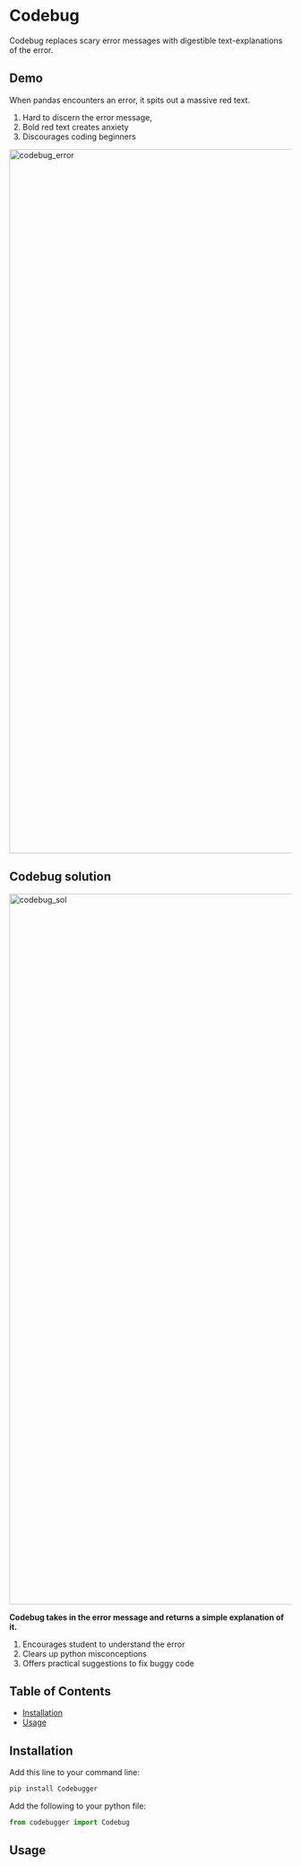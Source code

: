 # Codebug

Codebug replaces scary error messages with digestible text-explanations of the error. 

## Demo
When pandas encounters an error, it spits out a massive red text. 
1. Hard to discern the error message, 
2. Bold red text creates anxiety
3. Discourages coding beginners

<img width="1254" alt="codebug_error" src="https://user-images.githubusercontent.com/95925660/228628449-4609c584-b60a-4c95-aa40-c275756c723c.png">

## Codebug solution
<img width="1266" alt="codebug_sol" src="https://user-images.githubusercontent.com/95925660/228628468-4ba89df1-4612-4aa2-bfc4-2c005311af6d.png">

**Codebug takes in the error message and returns a simple explanation of it.**
1. Encourages student to understand the error
2. Clears up python misconceptions
3. Offers practical suggestions to fix buggy code



## Table of Contents 

- [Installation](#installation)
- [Usage](#usage)

## Installation

Add this line to your command line:

```python
pip install Codebugger
```

Add the following to your python file:

```python
from codebugger import Codebug
```

## Usage


